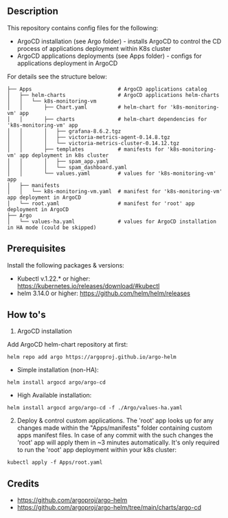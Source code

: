 ## Description

This repository contains config files for the following:

* ArgoCD installation (see Argo folder) - installs ArgoCD to control the CD process of applications deployment within K8s cluster
* ArgoCD applications deployments (see Apps folder) - configs for applications deployment in ArgoCD

For details see the structure below:

```
├── Apps                            # ArgoCD applications catalog
│   ├── helm-charts                 # ArgoCD applications helm-charts
│   │   └── k8s-monitoring-vm
│   │       ├── Chart.yaml          # helm-chart for 'k8s-monitoring-vm' app
│   │       ├── charts              # helm-chart dependencies for 'k8s-monitoring-vm' app
│   │       │   ├── grafana-8.6.2.tgz
│   │       │   ├── victoria-metrics-agent-0.14.8.tgz
│   │       │   └── victoria-metrics-cluster-0.14.12.tgz
│   │       ├── templates           # manifests for 'k8s-monitoring-vm' app deployment in k8s cluster
│   │       │   ├── spam_app.yaml
│   │       │   └── spam_dashboard.yaml
│   │       └── values.yaml         # values for 'k8s-monitoring-vm' app
│   ├── manifests
│   │   └── k8s-monitoring-vm.yaml  # manifest for 'k8s-monitoring-vm' app deployment in ArgoCD
│   └── root.yaml                   # manifest for 'root' app deployment in ArgoCD
├── Argo
│   └── values-ha.yaml              # values for ArgoCD installation in HA mode (could be skipped)
```


## Prerequisites

Install the following packages & versions: 

* Kubectl v.1.22.* or higher: https://kubernetes.io/releases/download/#kubectl
* helm 3.14.0 or higher: https://github.com/helm/helm/releases


## How to's

1.  ArgoCD installation

Add ArgoCD helm-chart repository at first: 
```console
helm repo add argo https://argoproj.github.io/argo-helm
```

* Simple installation (non-HA):
```console
helm install argocd argo/argo-cd
```

* High Available installation:
```console
helm install argocd argo/argo-cd -f ./Argo/values-ha.yaml
```

2. Deploy & control custom applications.
The 'root' app looks up for any changes made within the "Apps/manifests" folder containing custom apps manifest files. In case of any commit with the such changes the 'root' app will apply them in ~3 minutes automatically.
It's only required to run the 'root' app deployment within your k8s cluster:
```console
kubectl apply -f Apps/root.yaml
```


## Credits

* https://github.com/argoproj/argo-helm
* https://github.com/argoproj/argo-helm/tree/main/charts/argo-cd